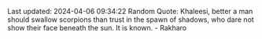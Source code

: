 Last updated: 2024-04-06 09:34:22
Random Quote: Khaleesi, better a man should swallow scorpions than trust in the spawn of shadows, who dare not show their face beneath the sun.  It is known.  -  Rakharo